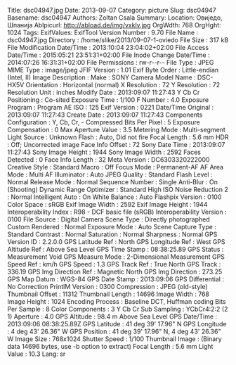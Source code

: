 Title: dsc04947.jpg
Date: 2013-09-07
Category: picture
Slug: dsc04947
Basename: dsc04947
Authors: Zoltan Csala
Summary:
Location: Овиједо, Шпанија
Ablpicurl: http://abload.de/img/vxklv.jpg
OrgWdth: 768
OrgHght: 1024
Tags:
ExifValues: ExifTool Version Number : 9.70
            File Name : dsc04947.jpg
            Directory : /home/slike/2013/09-07-1-oviedo
            File Size : 317 kB
            File Modification Date/Time : 2013:10:04 23:04:02+02:00
            File Access Date/Time : 2015:05:21 23:51:31+02:00
            File Inode Change Date/Time : 2014:07:26 16:31:31+02:00
            File Permissions : rw-r--r--
            File Type : JPEG
            MIME Type : image/jpeg
            JFIF Version : 1.01
            Exif Byte Order : Little-endian (Intel, II)
            Image Description :
            Make : SONY
            Camera Model Name : DSC-HX5V
            Orientation : Horizontal (normal)
            X Resolution : 72
            Y Resolution : 72
            Resolution Unit : inches
            Modify Date : 2013:09:07 11:27:43
            Y Cb Cr Positioning : Co-sited
            Exposure Time : 1/100
            F Number : 4.0
            Exposure Program : Program AE
            ISO : 125
            Exif Version : 0221
            Date/Time Original : 2013:09:07 11:27:43
            Create Date : 2013:09:07 11:27:43
            Components Configuration : Y, Cb, Cr, -
            Compressed Bits Per Pixel : 5
            Exposure Compensation : 0
            Max Aperture Value : 3.5
            Metering Mode : Multi-segment
            Light Source : Unknown
            Flash : Auto, Did not fire
            Focal Length : 5.6 mm
            HDR : Off; Uncorrected image
            Face Info Offset : 72
            Sony Date Time : 2013:09:07 11:27:43
            Sony Image Height : 1944
            Sony Image Width : 2592
            Faces Detected : 0
            Face Info Length : 32
            Meta Version : DC6303320222000
            Creative Style : Standard
            Macro : Off
            Focus Mode : Permanent-AF
            AF Area Mode : Multi
            AF Illuminator : Auto
            JPEG Quality : Standard
            Flash Level : Normal
            Release Mode : Normal
            Sequence Number : Single
            Anti-Blur : On (Shooting)
            Dynamic Range Optimizer : Standard
            High ISO Noise Reduction 2 : Normal
            Intelligent Auto : On
            White Balance : Auto
            Flashpix Version : 0100
            Color Space : sRGB
            Exif Image Width : 2592
            Exif Image Height : 1944
            Interoperability Index : R98 - DCF basic file (sRGB)
            Interoperability Version : 0100
            File Source : Digital Camera
            Scene Type : Directly photographed
            Custom Rendered : Normal
            Exposure Mode : Auto
            Scene Capture Type : Standard
            Contrast : Normal
            Saturation : Normal
            Sharpness : Normal
            GPS Version ID : 2.2.0.0
            GPS Latitude Ref : North
            GPS Longitude Ref : West
            GPS Altitude Ref : Above Sea Level
            GPS Time Stamp : 08:38:25.89
            GPS Status : Measurement Void
            GPS Measure Mode : 2-Dimensional Measurement
            GPS Speed Ref : km/h
            GPS Speed : 1.3
            GPS Track Ref : True North
            GPS Track : 336.19
            GPS Img Direction Ref : Magnetic North
            GPS Img Direction : 273.25
            GPS Map Datum : WGS-84
            GPS Date Stamp : 2013:09:06
            GPS Differential : No Correction
            PrintIM Version : 0300
            Compression : JPEG (old-style)
            Thumbnail Offset : 11312
            Thumbnail Length : 14696
            Image Width : 768
            Image Height : 1024
            Encoding Process : Baseline DCT, Huffman coding
            Bits Per Sample : 8
            Color Components : 3
            Y Cb Cr Sub Sampling : YCbCr4:2:2 (2 1)
            Aperture : 4.0
            GPS Altitude : 98.4 m Above Sea Level
            GPS Date/Time : 2013:09:06 08:38:25.89Z
            GPS Latitude : 41 deg 39' 17.96" N
            GPS Longitude : 4 deg 43' 26.36" W
            GPS Position : 41 deg 39' 17.96" N, 4 deg 43' 26.36" W
            Image Size : 768x1024
            Shutter Speed : 1/100
            Thumbnail Image : (Binary data 14696 bytes, use -b option to extract)
            Focal Length : 5.6 mm
            Light Value : 10.3
Lang: sr

